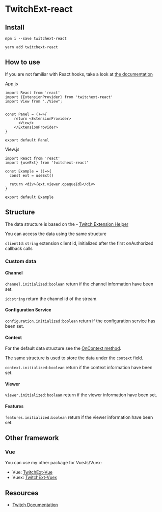 # TwitchExt-react


## Install

```npm i --save twitchext-react```

```yarn add twitchext-react```

## How to use

If you are not familiar with React hooks, take a look at [the documentation](https://reactjs.org/docs/hooks-intro.html)

App.js
```
import React from 'react'
import {ExtensionProvider} from 'twitchext-react'
import View from "./View";


const Panel = ()=>{
    return <ExtensionProvider>
      <View/>
    </ExtensionProvider>
}

export default Panel
```

View.js
```
import React from 'react'
import {useExt} from 'twitchext-react'

const Example = ()=>{
  const ext = useExt()
  
  return <div>{ext.viewer.opaqueId}</div>
}

export default Example
```

## Structure

The data structure is based on the - [Twitch Extension Helper](https://dev.twitch.tv/docs/extensions/reference/#javascript-helper)

You can access the data using the same structure

`clientId:string` extension client id, initialized after the first onAuthorized callback calls

### Custom data

#### Channel
`channel.initialized:boolean` return if the channel information have been set.

`id:string` return the channel id of the stream.

#### Configuration Service
`configuration.initialized:boolean` return if the configuration service has been set.

#### Context

For the default data structure see the [OnContext method](https://dev.twitch.tv/docs/extensions/reference/#javascript-helper).

The same structure is used to store the data under the `context` field.

`context.initialized:boolean` return if the context information have been set.

#### Viewer
`viewer.initialized:boolean` return if the viewer information have been set.

#### Features
`features.initialized:boolean` return if the viewer information have been set.

## Other framework

### Vue
You can use my other package for VueJs/Vuex: 
- Vue: [TwitchExt-Vue](https://www.npmjs.com/package/twitchext-vue)
- Vuex: [TwitchExt-Vuex](https://www.npmjs.com/package/twitchext-vuex)

## Resources
- [Twitch Documentation](https://dev.twitch.tv/docs/extensions/reference/#javascript-helper)